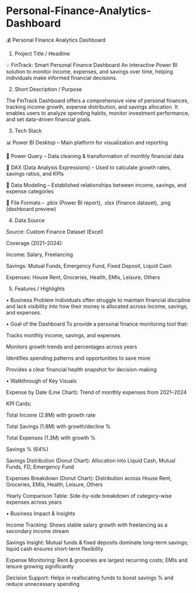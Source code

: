 # Personal-Finance-Analytics-Dashboard


💰 Personal Finance Analytics Dashboard
1. Project Title / Headline

💡 FinTrack: Smart Personal Finance Dashboard
An interactive Power BI solution to monitor income, expenses, and savings over time, helping individuals make informed financial decisions.

2. Short Description / Purpose

The FinTrack Dashboard offers a comprehensive view of personal finances, tracking income growth, expense distribution, and savings allocation. It enables users to analyze spending habits, monitor investment performance, and set data-driven financial goals.

3. Tech Stack

📊 Power BI Desktop – Main platform for visualization and reporting

📂 Power Query – Data cleaning & transformation of monthly financial data

🧮 DAX (Data Analysis Expressions) – Used to calculate growth rates, savings ratios, and KPIs

📝 Data Modeling – Established relationships between income, savings, and expense categories

📁 File Formats – .pbix (Power BI report), .xlsx (finance dataset), .png (dashboard preview)

4. Data Source

Source: Custom Finance Dataset (Excel)

Coverage (2021–2024):

Income: Salary, Freelancing

Savings: Mutual Funds, Emergency Fund, Fixed Deposit, Liquid Cash

Expenses: House Rent, Groceries, Health, EMIs, Leisure, Others

5. Features / Highlights

• Business Problem
Individuals often struggle to maintain financial discipline and lack visibility into how their money is allocated across income, savings, and expenses.

• Goal of the Dashboard
To provide a personal finance monitoring tool that:

Tracks monthly income, savings, and expenses

Monitors growth trends and percentages across years

Identifies spending patterns and opportunities to save more

Provides a clear financial health snapshot for decision-making

• Walkthrough of Key Visuals

Expense by Date (Line Chart): Trend of monthly expenses from 2021–2024

KPI Cards:

Total Income (2.8M) with growth rate

Total Savings (1.8M) with growth/decline %

Total Expenses (1.3M) with growth %

Savings % (64%)

Savings Distribution (Donut Chart): Allocation into Liquid Cash, Mutual Funds, FD, Emergency Fund

Expenses Breakdown (Donut Chart): Distribution across House Rent, Groceries, EMIs, Health, Leisure, Others

Yearly Comparison Table: Side-by-side breakdown of category-wise expenses across years

• Business Impact & Insights

Income Tracking: Shows stable salary growth with freelancing as a secondary income stream

Savings Insight: Mutual funds & fixed deposits dominate long-term savings; liquid cash ensures short-term flexibility

Expense Monitoring: Rent & groceries are largest recurring costs; EMIs and leisure growing significantly

Decision Support: Helps in reallocating funds to boost savings % and reduce unnecessary spending
